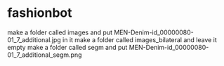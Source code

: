 # fashionbot

make a folder called images and put MEN-Denim-id_00000080-01_7_additional.jpg in it
make a folder called images_bilateral and leave it empty
make a folder called segm and put MEN-Denim-id_00000080-01_7_additional_segm.png
